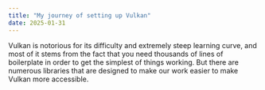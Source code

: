 ```yaml
---
title: "My journey of setting up Vulkan"
date: 2025-01-31
---
```

Vulkan is notorious for its difficulty and extremely steep learning curve, and most of it stems from the fact that you need thousands of lines of boilerplate in order to get the simplest of things working. But there are numerous libraries that are designed to make our work easier to make Vulkan more accessible.
